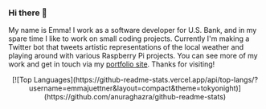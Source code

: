 ### Hi there 👋

My name is Emma! I work as a software developer for U.S. Bank, and in my spare time I like to work on small coding projects. Currently I'm making a Twitter bot that tweets artistic representations of the local weather and playing around with various Raspberry Pi projects. You can see more of my work and get in touch via my [portfolio site](https://emmajuettner.com). Thanks for visiting!

<div style="text-align: center">
[![Top Languages](https://github-readme-stats.vercel.app/api/top-langs/?username=emmajuettner&layout=compact&theme=tokyonight)](https://github.com/anuraghazra/github-readme-stats)
</div>
